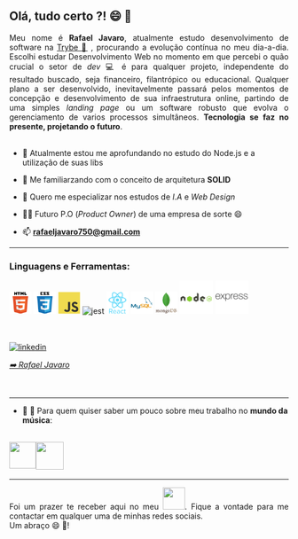 ## Olá, tudo certo ?! 😄 👋

<div align="justify">
  Meu nome é <strong>Rafael Javaro</strong>, atualmente estudo desenvolvimento de software na <a href="https://www.betrybe.com/?utm_medium=cpc&utm_source=google&utm_campaign=Brand&utm_content=ad03_din_h&gclid=EAIaIQobChMI4KHuvcST8gIVchitBh2fPQwhEAAYASAAEgInkPD_BwE">Trybe 🚀</a> , procurando a evolução contínua no meu dia-a-dia. Escolhi estudar Desenvolvimento Web no momento em que percebi o quão crucial o setor de <i>dev</i> 💻 é para qualquer projeto, independente do resultado buscado, seja financeiro, filantrópico ou educacional. Qualquer plano a ser desenvolvido, inevitavelmente passará pelos momentos de concepção e desenvolvimento de sua infraestrutura online, partindo de uma simples <i>landing page</i> ou um software robusto que evolva o gerenciamento de varios processos simultâneos. <strong>Tecnologia se faz no presente, projetando o futuro</strong>.
 </div>
<br>

- 🔭 Atualmente estou me aprofundando no estudo do Node.js e a utilização de suas libs
- 🌱 Me familiarzando com o conceito de arquitetura <strong>SOLID</strong>
- 🤔 Quero me especializar nos estudos de <i>I.A</i> e <i>Web Design</i>
- 👨‍🚀 Futuro P.O (<i>Product Owner</i>) de uma empresa de sorte 😄

- 📫 **rafaeljavaro750@gmail.com**
----------------
### Linguagens e Ferramentas:
<p align="left">
  <img src="https://raw.githubusercontent.com/devicons/devicon/master/icons/html5/html5-original-wordmark.svg" alt="html5" width="40" height="40"/>
  <img src="https://raw.githubusercontent.com/devicons/devicon/master/icons/css3/css3-original-wordmark.svg" alt="css3" width="40" height="40"/>
  <img src="https://raw.githubusercontent.com/devicons/devicon/master/icons/javascript/javascript-original.svg" alt="javascript" width="40" height="40"/>
  <img src="https://www.learnstorybook.com/intro-to-storybook/logo-jest.png" alt="jest" width="40" height="40" />
  <img src="https://raw.githubusercontent.com/devicons/devicon/master/icons/react/react-original-wordmark.svg" alt="react" width="40" height="40"/> 
  <img src="https://raw.githubusercontent.com/devicons/devicon/master/icons/mysql/mysql-original-wordmark.svg" alt="mysql" width="40" height="40"/> 
  <img src="https://raw.githubusercontent.com/devicons/devicon/master/icons/mongodb/mongodb-original-wordmark.svg" alt="mongodb" width="40" height="40"/>
  <img src="https://raw.githubusercontent.com/devicons/devicon/master/icons/nodejs/nodejs-original-wordmark.svg" alt="nodejs" width="60" height="60"/>
  <img src="https://raw.githubusercontent.com/devicons/devicon/master/icons/express/express-original-wordmark.svg" alt="express" width="60" height="60"/>
</p>
<br>
<br>
<a href="https://www.linkedin.com/in/rafael-javaro/" target="blank"><img src="https://cdn.icon-icons.com/icons2/2699/PNG/512/linkedin_logo_icon_171224.png" alt="linkedin" width="120" height="80"><p><i> ➡️ Rafael Javaro</i></p></a>
<br>

----------------
- 🎵 🥁 Para quem quiser saber um pouco sobre meu trabalho no <strong>mundo da música</strong>:
 <br>
  <a href="https://www.instagram.com/rafael.javaro/" target="_blank">
    <img src="https://cdn.icon-icons.com/icons2/1211/PNG/512/1491580635-yumminkysocialmedia26_83102.png" width="50px" height="50px">
  </a>
  <a href="https://www.youtube.com/rafaeljavaro" target="blank">
    <img src="https://cdn.icon-icons.com/icons2/70/PNG/512/youtube_14198.png" align="left" width="48px" height="48px">
  </a>

------------------
<div align="justify">
<p>Foi um prazer te receber aqui no meu <img src="https://cdn.icon-icons.com/icons2/2415/PNG/512/github_original_wordmark_logo_icon_146506.png" width="40px" height="40px">.
Fique a vontade para me contactar em qualquer uma de minhas redes sociais.<br>Um abraço 😄 👋!
</p> 
</div>
